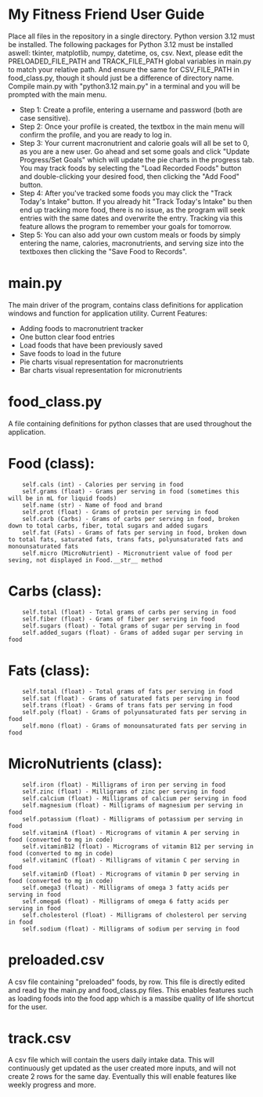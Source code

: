 # My Fitness Friend User Guide
Place all files in the repository in a single directory. Python version 3.12 must be installed. The following packages for Python 3.12 must be installed aswell: tkinter, matplotlib, numpy, datetime, os, csv. Next, please edit the PRELOADED_FILE_PATH and TRACK_FILE_PATH global variables in main.py to match your relative path. And ensure the same for CSV_FILE_PATH in food_class.py, though it should just be a difference of directory name. Compile main.py with "python3.12 main.py" in a terminal and you will be prompted with the main menu.

- Step 1: Create a profile, entering a username and password (both are case sensitive).
- Step 2: Once your profile is created, the textbox in the main menu will confirm the profile, and you are ready to log in.
- Step 3: Your current macronutrient and calorie goals will all be set to 0, as you are a new user. Go ahead and set some goals and click "Update Progress/Set Goals" which will update the pie charts in the progress tab. You may track foods by selecting the "Load Recorded Foods" button and double-clicking your desired food, then clicking the "Add Food" button.
- Step 4: After you've tracked some foods you may click the "Track Today's Intake" button. If you already hit "Track Today's Intake" bu then end up tracking more food, there is no issue, as the program will seek entries with the same dates and overwrite the entry. Tracking via this feature allows the program to remember your goals for tomorrow.
- Step 5: You can also add your own custom meals or foods by simply entering the name, calories, macronutrients, and serving size into the textboxes then clicking the "Save Food to Records".


# main.py
The main driver of the program, contains class definitions for application windows and function for application utility.
Current Features:
- Adding foods to macronutrient tracker
- One button clear food entries
- Load foods that have been previously saved
- Save foods to load in the future
- Pie charts visual representation for macronutrients
- Bar charts visual representation for micronutrients

# food_class.py
A file containing definitions for python classes that are used throughout the application.

# Food (class):
        self.cals (int) - Calories per serving in food
        self.grams (float) - Grams per serving in food (sometimes this will be in mL for liquid foods)
        self.name (str) - Name of food and brand
        self.prot (float) - Grams of protein per serving in food
        self.carb (Carbs) - Grams of carbs per serving in food, broken down to total carbs, fiber, total sugars and added sugars
        self.fat (Fats) - Grams of fats per serving in food, broken down to total fats, saturated fats, trans fats, polyunsaturated fats and monounsaturated fats
        self.micro (MicroNutrient) - Micronutrient value of food per seving, not displayed in Food.__str__ method

# Carbs (class):
        self.total (float) - Total grams of carbs per serving in food
        self.fiber (float) - Grams of fiber per serving in food
        self.sugars (float) - Total grams of sugar per serving in food
        self.added_sugars (float) - Grams of added sugar per serving in food

# Fats (class):
        self.total (float) - Total grams of fats per serving in food
        self.sat (float) - Grams of saturated fats per serving in food
        self.trans (float) - Grams of trans fats per serving in food
        self.poly (float) - Grams of polyunsaturated fats per serving in food
        self.mono (float) - Grams of monounsaturated fats per serving in food

# MicroNutrients (class):
        self.iron (float) - Milligrams of iron per serving in food
        self.zinc (float) - Milligrams of zinc per serving in food
        self.calcium (float) - Milligrams of calcium per serving in food
        self.magnesium (float) - Milligrams of magnesium per serving in food
        self.potassium (float) - Milligrams of potassium per serving in food
        self.vitaminA (float) - Micrograms of vitamin A per serving in food (converted to mg in code)
        self.vitaminB12 (float) - Micrograms of vitamin B12 per serving in food (converted to mg in code)
        self.vitaminC (float) - Milligrams of vitamin C per serving in food
        self.vitaminD (float) - Micrograms of vitamin D per serving in food (converted to mg in code)
        self.omega3 (float) - Milligrams of omega 3 fatty acids per serving in food
        self.omega6 (float) - Milligrams of omega 6 fatty acids per serving in food
        self.cholesterol (float) - Milligrams of cholesterol per serving in food
        self.sodium (float) - Milligrams of sodium per serving in food

# preloaded.csv
A csv file containing "preloaded" foods, by row. This file is directly edited and read by the main.py and food_class.py files. This enables features such as loading foods into the food app which is a massibe quality of life shortcut for the user.

# track.csv
A csv file which will contain the users daily intake data. This will continuously get updated as the user created more inputs, and will not create 2 rows for the same day. Eventually this will enable features like weekly progress and more.
